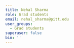 ```yaml
---
title: Nehal Sharma
role: Grad students
email: nehal_sharma@pitt.edu
user_groups:
  - Grad students
superuser: false
bio: ''
---
```

